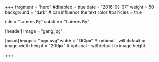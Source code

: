 +++
fragment = "hero"
#disabled = true
date = "2016-09-07"
weight = 50
background = "dark" # can influence the text color
#particles = true

title = "Lateres Ry"
subtitle = "Lateres Ry"

[header]
  image = "gang.jpg"

[asset]
  image = "logo.svg"
  width = "350px" # optional - will default to image width
  height = "200px" # optional - will default to image height
  
+++
